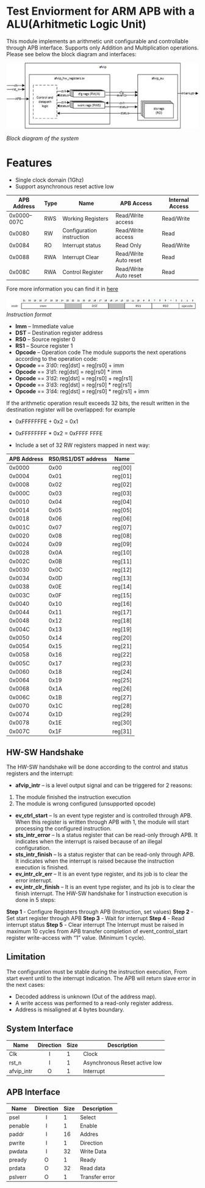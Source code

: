# Test Enviorment for ARM APB with a ALU(Arhitmetic Logic Unit)
This module implements an arithmetic unit configurable and controllable through APB interface. 
Supports only Addition and Multiplication operations.
Please see below the block diagram and interfaces:

![Block diagram](./img/system_design.jpg "Block diagram of the system")

*Block diagram of the system*
# Features
- Single clock domain (1Ghz)
- Support asynchronous reset active low

| APB Address  | Type | Name                     | APB Access            | Internal Access |
| ------------ | ---- | ------------------------ | --------------------- | --------------- |
| 0x0000–007C  | RWS  | Working Registers        | Read/Write access     | Read/Write      |
| 0x0080       | RW   | Configuration instruction| Read/Write access     | Read            |
| 0x0084       | RO   | Interrupt status         | Read Only             | Read/Write      |
| 0x0088       | RWA  | Interrupt Clear          | Read/Write Auto reset | Read            |
| 0x008C       | RWA  | Control Register         | Read/Write Auto reset | Read            |

Fore more information you can find it in [here](./hw_reg)

![instruct_list](./img/instruct_format.jpg "instruct_format")
*Instruction format*

- **Imm** – Immediate value
- **DST** – Destination register address
- **RS0** – Source register 0
- **RS1** – Source register 1
- **Opcode** – Operation code
  The module supports the next operations according to the operation code:
- **Opcode** == 3’d0: reg[dst] = reg[rs0] + imm
- **Opcode** == 3’d1: reg[dst] = reg[rs0] * imm
- **Opcode** == 3’d2: reg[dst] = reg[rs0] + reg[rs1]
- **Opcode** == 3’d3: reg[dst] = reg[rs0] * reg[rs1]
- **Opcode** == 3’d4: reg[dst] = reg[rs0] * reg[rs1] + imm

If the arithmetic operation result exceeds 32 bits, the result written in the destination register will be overlapped: for example 
- 0xFFFFFFFE + 0x2 = 0x1
- 0xFFFFFFFF * 0x2 = 0xFFFF FFFE


- Include a set of 32 RW registers mapped in next way:

| APB Address | RS0/RS1/DST address | Name   |
| ----------- | ------------------- | ------ |
| 0x0000      | 0x00                | reg[00]|
| 0x0004      | 0x01                | reg[01]|
| 0x0008      | 0x02                | reg[02]|
| 0x000C      | 0x03                | reg[03]|
| 0x0010      | 0x04                | reg[04]|
| 0x0014      | 0x05                | reg[05]|
| 0x0018      | 0x06                | reg[06]|
| 0x001C      | 0x07                | reg[07]|
| 0x0020      | 0x08                | reg[08]|
| 0x0024      | 0x09                | reg[09]|
| 0x0028      | 0x0A                | reg[10]|
| 0x002C      | 0x0B                | reg[11]|
| 0x0030      | 0x0C                | reg[12]|
| 0x0034      | 0x0D                | reg[13]|
| 0x0038      | 0x0E                | reg[14]|
| 0x003C      | 0x0F                | reg[15]|
| 0x0040      | 0x10                | reg[16]|
| 0x0044      | 0x11                | reg[17]|
| 0x0048      | 0x12                | reg[18]|
| 0x004C      | 0x13                | reg[19]|
| 0x0050      | 0x14                | reg[20]|
| 0x0054      | 0x15                | reg[21]|
| 0x0058      | 0x16                | reg[22]|
| 0x005C      | 0x17                | reg[23]|
| 0x0060      | 0x18                | reg[24]|
| 0x0064      | 0x19                | reg[25]|
| 0x0068      | 0x1A                | reg[26]|
| 0x006C      | 0x1B                | reg[27]|
| 0x0070      | 0x1C                | reg[28]|
| 0x0074      | 0x1D                | reg[29]|
| 0x0078      | 0x1E                | reg[30]|
| 0x007C      | 0x1F                | reg[31]|

## HW-SW Handshake
The HW-SW handshake will be done according to the control and status registers and the interrupt:
- **afvip_intr** – is a level output signal and can be triggered for 2 reasons:
1. The module finished the instruction execution
2. The module is wrong configured (unsupported opcode)
- **ev_ctrl_start** – Is an event type register and is controlled through APB. When this register is written through APB with 1, the module will start processing the configured instruction.
- **sts_intr_error** – Is a status register that can be read-only through APB. It indicates when the interrupt is raised because of an illegal configuration.
- **sts_intr_finish** – Is a status register that can be read-only through APB. It indicates when the interrupt is raised because the instruction execution is finished.
- **ev_intr_clr_err** – It is an event type register, and its job is to clear the error interrupt.
- **ev_intr_clr_finish** – It is an event type register, and its job is to clear the finish interrupt.
The HW-SW handshake for 1 instruction execution is done in 5 steps:

 **Step 1** - Configure Registers through APB (Instruction, set values)
 **Step 2** - Set start register through APB
 **Step 3** - Wait for interrupt
 **Step 4** - Read interrupt status
 **Step 5** - Clear interrupt 
The Interrupt must be raised in maximum 10 cycles from APB transfer completion of event_control_start register write-access with “1” value. (Minimum 1 cycle).


## Limitation
The configuration must be stable during the instruction execution, From start event until to the interrupt indication.
 The APB will return slave error in the next cases:
- Decoded address is unknown (Out of the address map).
- A write access was performed to a read-only register address.
- Address is misaligned at 4 bytes boundary.

## System Interface   
| Name     | Direction | Size     | Description |
| -------- | :--------: | -------- | ----------- |
| Clk      | I         | 1        | Clock     |
| rst_n    | I         | 1        | Asynchronous Reset active low      |
| afvip_intr  | O      | 1        | Interrupt   |

## APB Interface 
| Name     | Direction | Size     | Description |
| -------- | :--------: | -------- | -----------|
| psel      | I         | 1        | Select     |
| penable   | I         | 1        | Enable     |
| paddr     | I         | 16        | Addres     |
| pwrite    | I         | 1        | Direction     |
| pwdata    | I         | 32        | Write Data     |
| pready    | O         | 1        | Ready     |
| prdata    | O         | 32       | Read data     |
| pslverr   | O         | 1        | Transfer error     |
